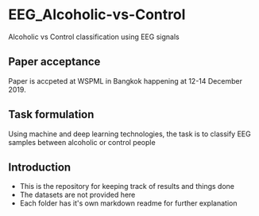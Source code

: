 # EEG_Alcoholic-vs-Control
Alcoholic vs Control classification using EEG signals

## Paper acceptance
Paper is accpeted at WSPML in Bangkok happening at 12-14 December 2019. 

## Task formulation
Using machine and deep learning technologies, the task is to classify EEG samples between alcoholic or control people

## Introduction

- This is the repository for keeping track of results and things done
- The datasets are not provided here
- Each folder has it's own markdown readme for further explanation
